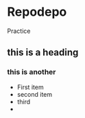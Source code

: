 # Repodepo
Practice 
## this is a heading
### this is another
* First item
* second item
* third
* 
